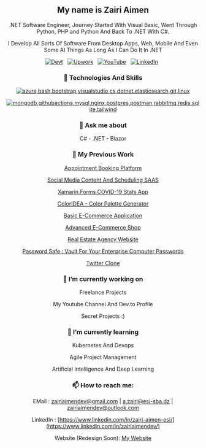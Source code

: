 <div align="center">

## My name is Zairi Aimen

.NET Software Engineer, Journey Started With Visual Basic, Went Through Python, PHP and Python And Back To .NET With C#.

I Develop All Sorts Of Software From Desktop Apps, Web, Mobile And Even Some AI Things As Long As I Can Do It In .NET

[![Devt](https://img.shields.io/badge/dev.to-0A0A0A?style=for-the-badge&logo=dev.to&logoColor=white)](https://dev.to/zairiaimendev)  &nbsp;
[![Upwork](https://img.shields.io/badge/UpWork-6FDA44?style=for-the-badge&logo=Upwork&logoColor=white)](https://www.upwork.com/freelancers/zairiaimen)  &nbsp;
[![YouTube](https://img.shields.io/badge/YouTube-%23FF0000.svg?style=for-the-badge&logo=YouTube&logoColor=white)](https://youtube.com/@zairiaimen)  &nbsp;
[![LinkedIn](https://img.shields.io/badge/linkedin-%230077B5.svg?style=for-the-badge&logo=linkedin&logoColor=white)](https://www.linkedin.com/in/zairiaimendev/)  &nbsp;

  
###  🔭 Technologies And Skills

[![azure,bash,bootstrap,visualstudio,cs,dotnet.elasticsearch,git,linux](https://skillicons.dev/icons?i=azure,bash,bootstrap,visualstudio,cs,dotnet,elasticsearch,git,linux,wasm)](https://skillicons.dev)

[![mongodb,githubactions,mysql,nginx,postgres,postman,rabbitmq,redis,sqlite,tailwind](https://skillicons.dev/icons?i=mongodb,mysql,githubactions,nginx,postgres,postman,rabbitmq,redis,sqlite,tailwind)](https://skillicons.dev)

### 💬 Ask me about

<p>
C#  -
.NET  -
Blazor </p>

### 💼 My Previous Work

[Appointment Booking Platform]()

[Social Media Content And Scheduling SAAS]()

[Xamarin.Forms COVID-19 Stats App](https://github.com/ZairiAimenDz/Covid19Xamarin) 

[ColorIDEA - Color Palette Generator](https://github.com/ZairiAimenDz/ColorIDEA)  

[Basic E-Commerce Application](https://github.com/ZairiAimenDz/Electronics-Store)

[Advanced E-Commerce Shop](https://github.com/ZairiAimenDz/Project_InfiniTech)

[Real Estate Agency Website](https://github.com/ZairiAimenDz/Real-Estate-Agency-Website)

[Password Safe : Vault For Your Enterprise Computer Passwords](https://github.com/ZairiAimenDz/PasswordSafe)

[Twitter Clone]()

### 🔭 I’m currently working on 

Freelance Projects

My Youtube Channel And Dev.to Profile

Secret Projects :) 

### 🌱 I’m currently learning 

Kubernetes And Devops

Agile Project Management

Artificial Intelligence And Deep Learning

### 📫 How to reach me:

EMail : zairiaimendev@gmail.com | a.zairi@esi-sba.dz | zairiaimendev@outlook.com

LinkedIn : [https://www.linkedin.com/in/zairi-aimen-esi/](https://www.linkedin.com/in/zairiaimendev/)

Website (Redesign Soon): [My Website](https://zairiaimen.com)

</div>
